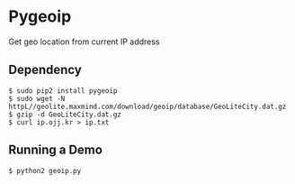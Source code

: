# Pygeoip
Get geo location from current IP address

## Dependency
```
$ sudo pip2 install pygeoip
$ sudo wget -N httpL//geolite.maxmind.com/download/geoip/database/GeoLiteCity.dat.gz
$ gzip -d GeoLiteCity.dat.gz
$ curl ip.ojj.kr > ip.txt
```

## Running a Demo
```
$ python2 geoip.py
```
